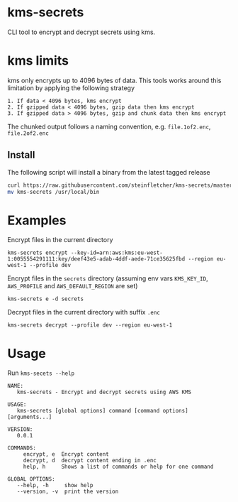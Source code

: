 # kms-secrets

CLI tool to encrypt and decrypt secrets using kms.

# kms limits

kms only encrypts up to 4096 bytes of data. This tools works around this limitation by applying the following strategy

    1. If data < 4096 bytes, kms encrypt
    2. If gzipped data < 4096 bytes, gzip data then kms encrypt
    3. If gzipped data > 4096 bytes, gzip and chunk data then kms encrypt

The chunked output follows a naming convention, e.g. `file.1of2.enc`, `file.2of2.enc`

## Install

The following script will install a binary from the latest tagged release

```bash
curl https://raw.githubusercontent.com/steinfletcher/kms-secrets/master/download.sh | sh
mv kms-secrets /usr/local/bin
```

# Examples

Encrypt files in the current directory

    kms-secrets encrypt --key-id=arn:aws:kms:eu-west-1:0055554291111:key/deef43e5-adab-4ddf-aede-71ce35625fbd --region eu-west-1 --profile dev

Encrypt files in the `secrets` directory (assuming env vars `KMS_KEY_ID`, `AWS_PROFILE` and `AWS_DEFAULT_REGION` are set)

    kms-secrets e -d secrets    

Decrypt files in the current directory with suffix `.enc`

    kms-secrets decrypt --profile dev --region eu-west-1

# Usage

Run `kms-secets --help`

```
NAME:
   kms-secrets - Encrypt and decrypt secrets using AWS KMS

USAGE:
   kms-secrets [global options] command [command options] [arguments...]

VERSION:
   0.0.1

COMMANDS:
     encrypt, e  Encrypt content
     decrypt, d  decrypt content ending in .enc
     help, h     Shows a list of commands or help for one command

GLOBAL OPTIONS:
   --help, -h     show help
   --version, -v  print the version
```
